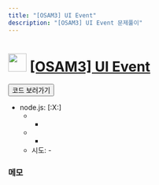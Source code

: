 ```yaml
---
title: "[OSAM3] UI Event"
description: "[OSAM3] UI Event 문제풀이"
---
```

<h1><img src="https://doky.space/assets/icpclev/u0.svg" height="37px"> <a href="http://icpc.me/OSAM3">[OSAM3] UI Event</a></h1>

<a href="https://github.com/DokySp/acmicpc-practice/tree/master/OSAM3"><button class="btn btn-info">코드 보러가기</button></a>

- node.js: [:X:]
  - -
  - -
  - 시도: -


### 메모
